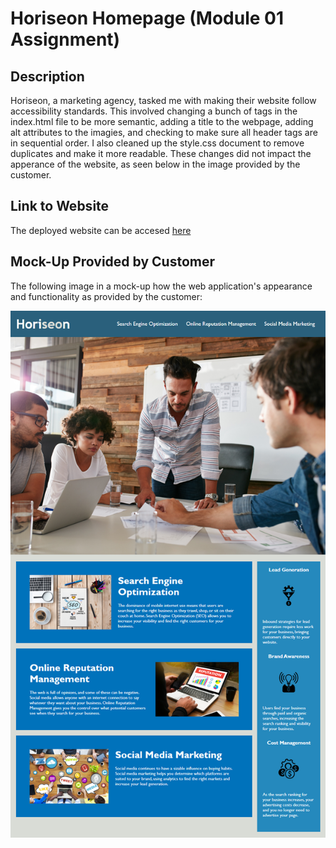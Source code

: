  # Horiseon Homepage (Module 01 Assignment)

## Description

Horiseon, a marketing agency, tasked me with making their website follow accessibility standards. This involved changing a bunch of tags in the index.html file to be more semantic, adding a title to the webpage, adding alt attributes to the imagies, and checking to make sure all header tags are in sequential order. I also cleaned up the style.css document to remove duplicates and make it more readable. These changes did not impact the apperance of the website, as seen below in the image provided by the customer.


## Link to Website
The deployed website can be accesed [here](https://wald14.github.io/semantic-html/)


## Mock-Up Provided by Customer

The following image in a mock-up how the web application's appearance and functionality as provided by the customer:

![Per Customer: "The Horiseon webpage includes a navigation bar, a header image, and cards with text and images at the bottom of the page."](./assets/images/01-html-css-git-homework-demo.png)
